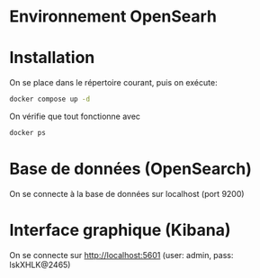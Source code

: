 # Environnement OpenSearh

# Installation
On se place dans le répertoire courant, puis on exécute:
```sh
docker compose up -d
```

On vérifie que tout fonctionne avec
```sh
docker ps
```

# Base de données (OpenSearch)
On se connecte à la base de données sur localhost (port 9200)

# Interface graphique (Kibana)
On se connecte sur [http://localhost:5601](http://localhost:5601) (user: admin, pass: lskXHLK@2465)
